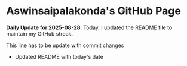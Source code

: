 # Aswinsaipalakonda's GitHub Page

**Daily Update for 2025-08-28**: Today, I updated the README file to maintain my GitHub streak.

This line has to be update with commit changes
 - Updated README with today's date
